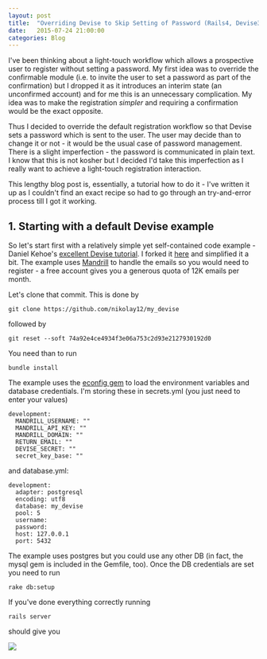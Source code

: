 ```yaml
---
layout: post
title:  "Overriding Devise to Skip Setting of Password (Rails4, Devise3)"
date:   2015-07-24 21:00:00
categories: Blog
---
```


I've been thinking about a light-touch workflow which allows a prospective user to register without setting a password. My first idea was to override the confirmable module (i.e. to invite the user to set a password as part of the confirmation) but I dropped it as it introduces an interim state (an unconfirmed account) and for me this is an unnecessary complication. My idea was to make the registration <i>simpler</i> and requiring a confirmation would be the exact opposite.

Thus I decided to override the default registration workflow so that Devise sets a password which is sent to the user. The user may decide than to change it or not - it would be the usual case of password management. There is a slight imperfection - the password is communicated in plain text. I know that this is not kosher but I decided I'd take this imperfection as I really want to achieve a light-touch registration interaction.

This lengthy blog post is, essentially, a tutorial how to do it - I've written it up as I couldn't find an exact recipe so had to go through an try-and-error process till I got it working.

<h2>1. Starting with a default Devise example</h2>


So let's start first with a relatively simple yet self-contained code example - Daniel Kehoe's [excellent Devise tutorial](https://github.com/RailsApps/rails-devise). I forked it [here](https://github.com/nikolay12/my_devise/commit/74a92e4ce4934f3e06a753c2d93e2127930192d0) and simplified it a bit. The example uses [Mandrill](www.mandrill.com) to handle the emails so you would need to register - a free account gives you a generous quota of 12K emails per month.

Let's clone that commit. This is done by

`git clone https://github.com/nikolay12/my_devise`

followed by

`git reset --soft 74a92e4ce4934f3e06a753c2d93e2127930192d0`

You need than to run 

`bundle install`

The example uses the [econfig gem](https://github.com/elabs/econfig) to load the environment variables and database credentials. I'm storing these in secrets.yml (you just need to enter your values)

```
development:
  MANDRILL_USERNAME: ""
  MANDRILL_API_KEY: ""
  MANDRILL_DOMAIN: ""
  RETURN_EMAIL: ""
  DEVISE_SECRET: ""
  secret_key_base: ""
```

and database.yml:

```
development:
  adapter: postgresql
  encoding: utf8
  database: my_devise
  pool: 5
  username: 
  password: 
  host: 127.0.0.1
  port: 5432
```

The example uses postgres but you could use any other DB (in fact, the mysql gem is included in the Gemfile, too). Once the DB credentials are set you need to run

`rake db:setup`

If you've done everything correctly running

`rails server`

should give you

<img src="/img/posts/devise_start.jpg" />



